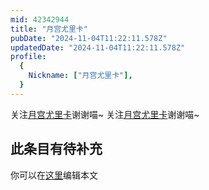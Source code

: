 ```yaml
---
mid: 42342944
title: "月宫尤里卡"
pubDate: "2024-11-04T11:22:11.578Z"
updatedDate: "2024-11-04T11:22:11.578Z"
profile:
  {
    Nickname: ["月宫尤里卡"],
  }
---
```


关注[月宫尤里卡](https://space.bilibili.com/42342944)谢谢喵~ 关注[月宫尤里卡](https://space.bilibili.com/42342944)谢谢喵~

## 此条目有待补充
你可以在[这里](https://github.com/Yuhanawa/VTuber.ICU-Content/edit/master/v/月宫尤里卡/index.md)编辑本文
